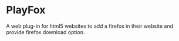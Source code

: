 # PlayFox
A web plug-in for html5 websites to add a firefox in their website and provide firefox download option.
